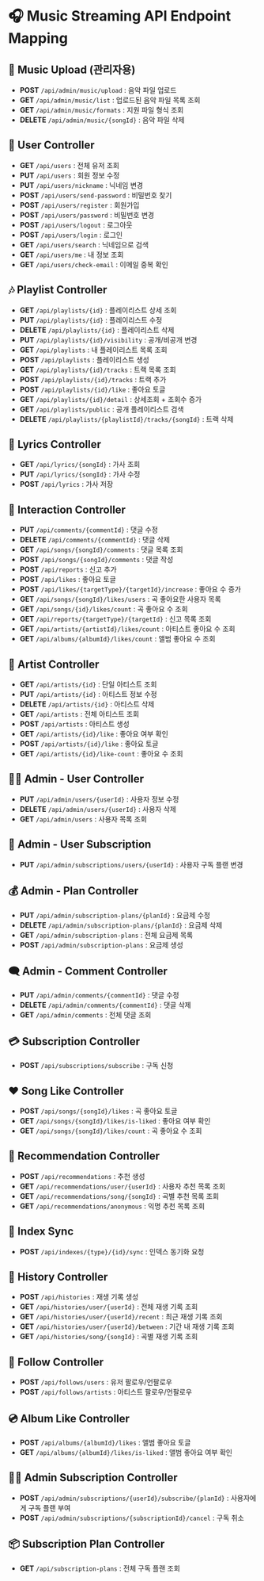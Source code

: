 # 🎧 Music Streaming API Endpoint Mapping

## 🎵 Music Upload (관리자용)
- **POST** `/api/admin/music/upload` : 음악 파일 업로드
- **GET** `/api/admin/music/list` : 업로드된 음악 파일 목록 조회
- **GET** `/api/admin/music/formats` : 지원 파일 형식 조회
- **DELETE** `/api/admin/music/{songId}` : 음악 파일 삭제

## 👤 User Controller
- **GET** `/api/users` : 전체 유저 조회
- **PUT** `/api/users` : 회원 정보 수정
- **PUT** `/api/users/nickname` : 닉네임 변경
- **POST** `/api/users/send-password` : 비밀번호 찾기
- **POST** `/api/users/register` : 회원가입
- **POST** `/api/users/password` : 비밀번호 변경
- **POST** `/api/users/logout` : 로그아웃
- **POST** `/api/users/login` : 로그인
- **GET** `/api/users/search` : 닉네임으로 검색
- **GET** `/api/users/me` : 내 정보 조회
- **GET** `/api/users/check-email` : 이메일 중복 확인

## 🎶 Playlist Controller
- **GET** `/api/playlists/{id}` : 플레이리스트 상세 조회
- **PUT** `/api/playlists/{id}` : 플레이리스트 수정
- **DELETE** `/api/playlists/{id}` : 플레이리스트 삭제
- **PUT** `/api/playlists/{id}/visibility` : 공개/비공개 변경
- **GET** `/api/playlists` : 내 플레이리스트 목록 조회
- **POST** `/api/playlists` : 플레이리스트 생성
- **GET** `/api/playlists/{id}/tracks` : 트랙 목록 조회
- **POST** `/api/playlists/{id}/tracks` : 트랙 추가
- **POST** `/api/playlists/{id}/like` : 좋아요 토글
- **GET** `/api/playlists/{id}/detail` : 상세조회 + 조회수 증가
- **GET** `/api/playlists/public` : 공개 플레이리스트 검색
- **DELETE** `/api/playlists/{playlistId}/tracks/{songId}` : 트랙 삭제

## 📝 Lyrics Controller
- **GET** `/api/lyrics/{songId}` : 가사 조회
- **PUT** `/api/lyrics/{songId}` : 가사 수정
- **POST** `/api/lyrics` : 가사 저장

## 💬 Interaction Controller
- **PUT** `/api/comments/{commentId}` : 댓글 수정
- **DELETE** `/api/comments/{commentId}` : 댓글 삭제
- **GET** `/api/songs/{songId}/comments` : 댓글 목록 조회
- **POST** `/api/songs/{songId}/comments` : 댓글 작성
- **POST** `/api/reports` : 신고 추가
- **POST** `/api/likes` : 좋아요 토글
- **POST** `/api/likes/{targetType}/{targetId}/increase` : 좋아요 수 증가
- **GET** `/api/songs/{songId}/likes/users` : 곡 좋아요한 사용자 목록
- **GET** `/api/songs/{id}/likes/count` : 곡 좋아요 수 조회
- **GET** `/api/reports/{targetType}/{targetId}` : 신고 목록 조회
- **GET** `/api/artists/{artistId}/likes/count` : 아티스트 좋아요 수 조회
- **GET** `/api/albums/{albumId}/likes/count` : 앨범 좋아요 수 조회

## 🎤 Artist Controller
- **GET** `/api/artists/{id}` : 단일 아티스트 조회
- **PUT** `/api/artists/{id}` : 아티스트 정보 수정
- **DELETE** `/api/artists/{id}` : 아티스트 삭제
- **GET** `/api/artists` : 전체 아티스트 조회
- **POST** `/api/artists` : 아티스트 생성
- **GET** `/api/artists/{id}/like` : 좋아요 여부 확인
- **POST** `/api/artists/{id}/like` : 좋아요 토글
- **GET** `/api/artists/{id}/like-count` : 좋아요 수 조회

## 👮‍♀️ Admin - User Controller
- **PUT** `/api/admin/users/{userId}` : 사용자 정보 수정
- **DELETE** `/api/admin/users/{userId}` : 사용자 삭제
- **GET** `/api/admin/users` : 사용자 목록 조회

## 👮 Admin - User Subscription
- **PUT** `/api/admin/subscriptions/users/{userId}` : 사용자 구독 플랜 변경

## 💰 Admin - Plan Controller
- **PUT** `/api/admin/subscription-plans/{planId}` : 요금제 수정
- **DELETE** `/api/admin/subscription-plans/{planId}` : 요금제 삭제
- **GET** `/api/admin/subscription-plans` : 전체 요금제 목록
- **POST** `/api/admin/subscription-plans` : 요금제 생성

## 🗨️ Admin - Comment Controller
- **PUT** `/api/admin/comments/{commentId}` : 댓글 수정
- **DELETE** `/api/admin/comments/{commentId}` : 댓글 삭제
- **GET** `/api/admin/comments` : 전체 댓글 조회

## 💳 Subscription Controller
- **POST** `/api/subscriptions/subscribe` : 구독 신청

## ❤️ Song Like Controller
- **POST** `/api/songs/{songId}/likes` : 곡 좋아요 토글
- **GET** `/api/songs/{songId}/likes/is-liked` : 좋아요 여부 확인
- **GET** `/api/songs/{songId}/likes/count` : 곡 좋아요 수 조회

## 🤖 Recommendation Controller
- **POST** `/api/recommendations` : 추천 생성
- **GET** `/api/recommendations/user/{userId}` : 사용자 추천 목록 조회
- **GET** `/api/recommendations/song/{songId}` : 곡별 추천 목록 조회
- **GET** `/api/recommendations/anonymous` : 익명 추천 목록 조회

## 🔄 Index Sync
- **POST** `/api/indexes/{type}/{id}/sync` : 인덱스 동기화 요청

## 📜 History Controller
- **POST** `/api/histories` : 재생 기록 생성
- **GET** `/api/histories/user/{userId}` : 전체 재생 기록 조회
- **GET** `/api/histories/user/{userId}/recent` : 최근 재생 기록 조회
- **GET** `/api/histories/user/{userId}/between` : 기간 내 재생 기록 조회
- **GET** `/api/histories/song/{songId}` : 곡별 재생 기록 조회

## 🔗 Follow Controller
- **POST** `/api/follows/users` : 유저 팔로우/언팔로우
- **POST** `/api/follows/artists` : 아티스트 팔로우/언팔로우

## 💿 Album Like Controller
- **POST** `/api/albums/{albumId}/likes` : 앨범 좋아요 토글
- **GET** `/api/albums/{albumId}/likes/is-liked` : 앨범 좋아요 여부 확인

## 🧑‍💼 Admin Subscription Controller
- **POST** `/api/admin/subscriptions/{userId}/subscribe/{planId}` : 사용자에게 구독 플랜 부여
- **POST** `/api/admin/subscriptions/{subscriptionId}/cancel` : 구독 취소

## 📦 Subscription Plan Controller
- **GET** `/api/subscription-plans` : 전체 구독 플랜 조회